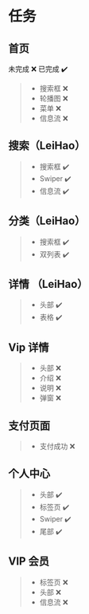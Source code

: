 # 任务

## 首页

未完成 ❌ 已完成 ✔️

> -   搜索框 ❌
> -   轮播图 ❌
> -   菜单 ❌
> -   信息流 ❌

## 搜索（LeiHao）

> -   搜索框 ✔️
> -   Swiper ✔️
> -   信息流 ✔️

## 分类（LeiHao）

> -   搜索框 ✔️
> -   双列表 ✔️

## 详情 （LeiHao）

> -   头部 ✔️
> -   表格 ✔️

## Vip 详情

> -   头部 ❌
> -   介绍 ❌
> -   说明 ❌
> -   弹窗 ❌

## 支付页面

> -   支付成功 ❌

## 个人中心

> -   头部 ✔️
> -   标签页 ✔️
> -   Swiper ✔️
> -   尾部 ✔️

## VIP 会员

> -   标签页 ❌
> -   头部 ❌
> -   信息流 ❌
